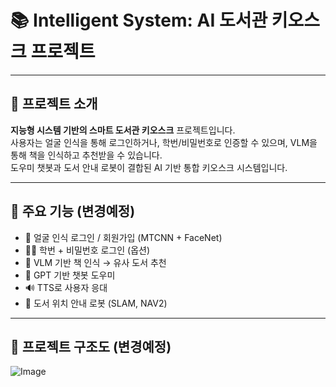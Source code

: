 # 📚 Intelligent System: AI 도서관 키오스크 프로젝트

---

## 🧠 프로젝트 소개

**지능형 시스템 기반의 스마트 도서관 키오스크** 프로젝트입니다.  
사용자는 얼굴 인식을 통해 로그인하거나, 학번/비밀번호로 인증할 수 있으며, VLM을 통해 책을 인식하고 추천받을 수 있습니다.  
도우미 챗봇과 도서 안내 로봇이 결합된 AI 기반 통합 키오스크 시스템입니다.

---

## 🚀 주요 기능 (변경예정)

- 📸 얼굴 인식 로그인 / 회원가입 (MTCNN + FaceNet)
- 🧑‍🎓 학번 + 비밀번호 로그인 (옵션)
- 📖 VLM 기반 책 인식 → 유사 도서 추천
- 💬 GPT 기반 챗봇 도우미
- 🔊 TTS로 사용자 응대
- 🤖 도서 위치 안내 로봇 (SLAM, NAV2)

---

## 📁 프로젝트 구조도 (변경예정)

![Image](https://github.com/user-attachments/assets/b9392df5-89a0-4bda-b30f-163287e34cd4)